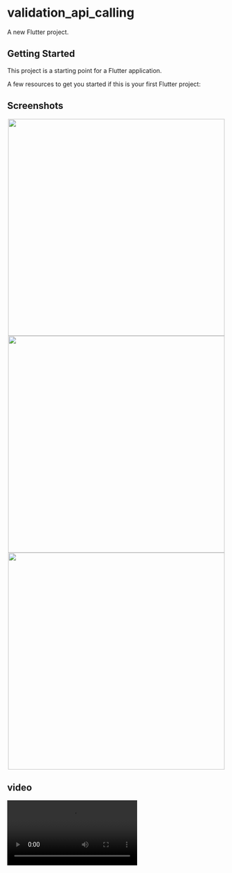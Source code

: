 # validation_api_calling

A new Flutter project.

## Getting Started

This project is a starting point for a Flutter application.

A few resources to get you started if this is your first Flutter project:

## Screenshots

<p align="center">
<img src = "https://github.com/user-attachments/assets/ab34f1ad-c6af-4456-9eae-f33008f73d42" height = 500>
<img src = "https://github.com/user-attachments/assets/e765ed75-2047-48fd-bd54-924147b4af9d" height = 500>  
<img src = "https://github.com/user-attachments/assets/7e7d2de9-5e3f-4d9e-ae68-99ffd88d7ebd" height = 500>  
</p>

## video

  <video src ="https://github.com/user-attachments/assets/19bc9913-5028-498c-90b6-393786e50acd">



